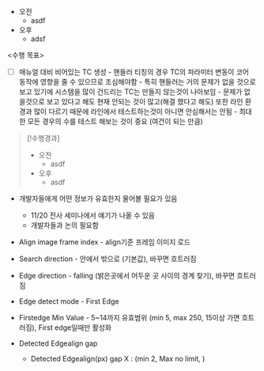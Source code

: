 - 오전
	- asdf
- 오후
	- adsf

<수행 목표>
- [ ] 매뉴얼 대비 비어있는 TC 생성
      - 핸들러 티칭의 경우 TC의 파라미터 변동이 코어 동작에 영향을 줄 수 있으므로 조심해야함
      - 특히 핸들러는 거의 문제가 없을 것으로 보고 있기에 시스템을 많이 건드리는 TC는 만들지 않는것이 나아보임
      - 문제가 없을것으로 보고 있다고 해도 현재 안되는 것이 많고(해결 했다고 해도) 또한 라인 환경과 많이 다르기 때문에 라인에서 테스트하는것이 아니면 안심해서는 안됨
      - 최대한 모든 경우의 수를 테스트 해보는 것이 중요 (여건이 되는 만큼)

>[!수행경과]
>- 오전
>	- asdf
>- 오후
>	- asdf

- 개발자들에게 어떤 정보가 유효한지 물어볼 필요가 있음
	- 11/20 전사 세미나에서 얘기가 나올 수 있음
	- 개발자들과 논의 필요함

- Align image frame index - align기준 프레임 이미지 로드
- Search direction - 안에서 밖으로 (기본값), 바꾸면 흐트러짐
- Edge direction - falling (밝은곳에서 어두운 곳 사이의  경계 찾기), 바꾸면 흐트러짐
- Edge detect mode - First Edge
- Firstedge Min Value - 5~14까지 유효범위 (min 5, max 250, 15이상 가면 흐트러짐), First edge일때만 활성화
- Detected Edgealign gap
	- Detected Edgealign(px) gap X : (min 2, Max no limit, )